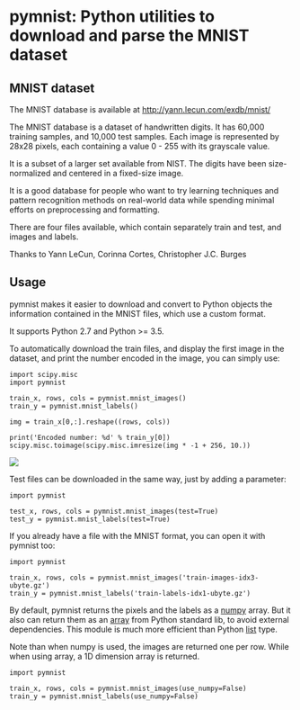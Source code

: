 # pymnist: Python utilities to download and parse the MNIST dataset

## MNIST dataset

The MNIST database is available at http://yann.lecun.com/exdb/mnist/

The MNIST database is a dataset of handwritten digits. It has 60,000 training
samples, and 10,000 test samples. Each image is represented by 28x28 pixels, each
containing a value 0 - 255 with its grayscale value.

It is a subset of a larger set available from NIST.
The digits have been size-normalized and centered in a fixed-size image.

It is a good database for people who want to try learning techniques and pattern recognition
methods on real-world data while spending minimal efforts on preprocessing and formatting.

There are four files available, which contain separately train and test, and images and labels.

Thanks to Yann LeCun, Corinna Cortes, Christopher J.C. Burges

## Usage

pymnist makes it easier to download and convert to Python objects the information
contained in the MNIST files, which use a custom format.

It supports Python 2.7 and Python >= 3.5.

To automatically download the train files, and display the first image in the
dataset, and print the number encoded in the image, you can simply use:

```
import scipy.misc
import pymnist

train_x, rows, cols = pymnist.mnist_images()
train_y = pymnist.mnist_labels()

img = train_x[0,:].reshape((rows, cols))

print('Encoded number: %d' % train_y[0])
scipy.misc.toimage(scipy.misc.imresize(img * -1 + 256, 10.))
```

![](https://github.com/datapythonista/pymnist/raw/master/img/img_5.png)

Test files can be downloaded in the same way, just by adding a parameter:

```
import pymnist

test_x, rows, cols = pymnist.mnist_images(test=True)
test_y = pymnist.mnist_labels(test=True)

```

If you already have a file with the MNIST format, you can open it
with pymnist too:

```
import pymnist

train_x, rows, cols = pymnist.mnist_images('train-images-idx3-ubyte.gz')
train_y = pymnist.mnist_labels('train-labels-idx1-ubyte.gz')
```

By default, pymnist returns the pixels and the labels as a
[numpy](http://www.numpy.org/) array. But it also can return
them as an [array](https://docs.python.org/3/library/array.html)
from Python standard lib, to avoid external dependencies. This module
is much more efficient than Python
[list](https://docs.python.org/3.6/library/stdtypes.html#list) type.

Note than when numpy is used, the images are returned one per row. While
when using array, a 1D dimension array is returned.

```
import pymnist

train_x, rows, cols = pymnist.mnist_images(use_numpy=False)
train_y = pymnist.mnist_labels(use_numpy=False)
```

